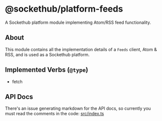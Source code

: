 # @sockethub/platform-feeds

A Sockethub platform module implementing Atom/RSS feed functionality.

## About

This module contains all the implementation details of a `Feeds` client, Atom &
RSS, and is used as a Sockethub platform.

## Implemented Verbs (`@type`)

- fetch

## API Docs

There's an issue generating markdown for the API docs, so currently you must
read the comments in the code: [src/index.ts](src/index.ts)
